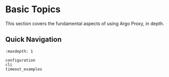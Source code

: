# Basic Topics

This section covers the fundamental aspects of using Argo Proxy, in depth.

## Quick Navigation

```{toctree}
:maxdepth: 1

configuration
cli
timeout_examples
```
